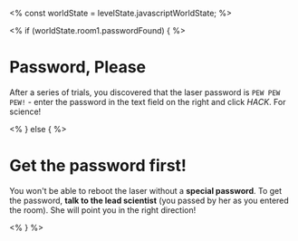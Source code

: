 <%
const worldState = levelState.javascriptWorldState;
%>

<% if (worldState.room1.passwordFound) { %>

# Password, Please

After a series of trials, you discovered that the laser password is `PEW PEW PEW!` - enter the password in the text field on the right and click *HACK*. For science!

<% } else { %>

# Get the password first!

You won't be able to reboot the laser without a **special password**. To get the password, **talk to the lead scientist** (you passed by her as you entered the room). She will point you in the right direction!

<% } %>
